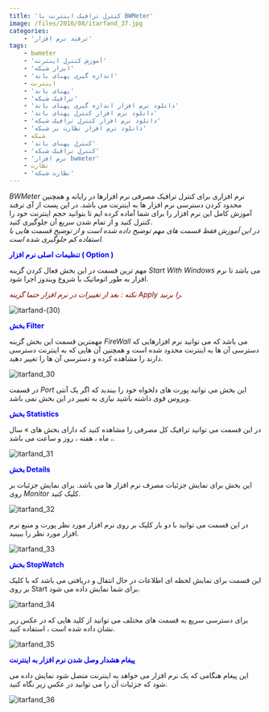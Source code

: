 ```yaml
---
title: 'کنترل ترافیک اینترنت با BWMeter'
image: /files/2016/08/itarfand_37.jpg
categories:
    - 'ترفند نرم افزار'
tags:
    - bwmeter
    - 'آموزش کنترل اینترنت'
    - 'ابزار شبکه'
    - 'اندازه گیری پهنای باند'
    - اینترنت
    - 'پهنای باند'
    - 'ترافیک شبکه'
    - 'دانلود نرم افزار اندازه گیری پهنای باند'
    - 'دانلود نرم افزار کنترل پهنای باند'
    - 'دانلود نرم افزار کنترل ترافیک شبکه'
    - 'دانلود نرم افزار نظارت بر شبکه'
    - شبکه
    - 'کنترل پهنای باند'
    - 'کنترل ترافیک شبکه'
    - 'نرم افزار bwmeter'
    - نظارت
    - 'نظارت شبکه'
---
```


*BWMeter* نرم افزاری برای کنترل ترافیک مصرفی نرم افزارها در رایانه و همچنین محدود کردن دسترسی نرم افزار ها به اینترنت می باشد. در این پست از آی ترفند آموزش کامل این نرم افزار را برای شما آماده کرده ایم تا بتوانید حجم اینترنت خود را کنترل کنید و از تمام شدن سریع آن جلوگیری کنید.  
*در این آموزش فقط قسمت های مهم توضیح داده شده است و از توضیح قسمت هایی با استفاده کم جلوگیری شده است.*

<span style="color: #0000ff;">**تنظیمات اصلی نرم افزار ( Option )**</span>

مهم ترین قسمت در این بخش فعال کردن گزینه *Start With Windows* می باشد تا نرم افزار به طور اتوماتیک با شروع ویندوز اجرا شود.

*<span style="color: #800000;">نکته : بعد از تغییرات در نرم افزار حتما گزینه Apply را بزنید.</span>*

![itarfand-(30)](/files/2016/08/itarfand-30.jpg)  

<span style="color: #0000ff;">**بخش Filter**</span>

مهمترین قسمت این بخش گزینه *FireWall* می باشد که می توانید نرم افزارهایی که دسترسی آن ها به اینترنت محدود شده است و همچنین آن هایی که به اینترنت دسترسی دارند را مشاهده کرده و دسترسی آن ها را تغییر دهید.

![itarfand_30](/files/2016/08/itarfand_30.jpg)  

در قسمت *Port* این بخش می توانید پورت های دلخواه خود را ببندید که اگر یک آنتی ویروس قوی داشته باشید نیازی به تغییر در این بخش نمی باشد.

<span style="color: #0000ff;">**بخش Statistics**</span>

در این قسمت می توانید ترافیک کل مصرفی را مشاهده کنید که دارای بخش های » سال ، ماه ، هفته ، روز و ساعت می باشد.

![itarfand_31](/files/2016/08/itarfand_31.jpg)  

<span style="color: #0000ff;">**بخش Details**</span>

این بخش برای نمایش جزئیات مصرف نرم افزار ها می باشد. برای نمایش جزئیات بر روی *Monitor* کلیک کنید.

![itarfand_32](/files/2016/08/itarfand_32.jpg)  

در این قسمت می توانید با دو بار کلیک بر روی نرم افزار مورد نظر پورت و منبع نرم افزار مورد نظر را ببینید.

![itarfand_33](/files/2016/08/itarfand_33.jpg)  

<span style="color: #0000ff;">**بخش StopWatch**</span>

این قسمت برای نمایش لحظه ای اطلاعات در حال انتقال و دریافتی می باشد که با کلیک بر روی Start برای شما نمایش داده می شود.

![itarfand_34](/files/2016/08/itarfand_34.jpg)  

برای دسترسی سریع به قسمت های مختلف می توانید از کلید هایی که در عکس زیر نشان داده شده است ، استفاده کنید.

![itarfand_35](/files/2016/08/itarfand_35.jpg)  

<span style="color: #0000ff;">**پیغام هشدار وصل شدن نرم افزار به اینترنت**</span>

این پیغام هنگامی که یک نرم افزار می خواهد به اینترنت متصل شود نمایش داده می شود که جزئیات آن را می توانید در عکس زیر نگاه کنید.

![itarfand_36](/files/2016/08/itarfand_36.jpg)  